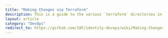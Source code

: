 ```yaml
---
title: "Making Changes via Terraform"
description: This is a guide to the various `terraform` directories in `identity-devops` and how to use them
layout: article
category: "DevOps"
redirect_to: https://github.com/18F/identity-devops/wiki/Making-Changes-via-Terraform
---
```

